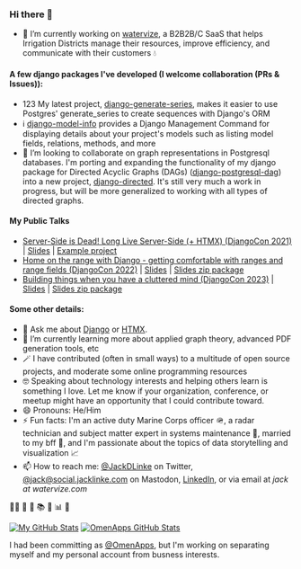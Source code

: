 ### Hi there 👋

- 🔭 I’m currently working on [watervize](https://www.watervize.com), a B2B2B/C SaaS that helps Irrigation Districts manage their resources, improve efficiency, and communicate with their customers 💧

#### A few django packages I've developed (I welcome collaboration (PRs & Issues)):

- 1️2️3️ My latest project, [django-generate-series](https://github.com/jacklinke/django-generate-series), makes it easier to use Postgres' generate_series to create sequences with Django's ORM
- ℹ️ [django-model-info](https://github.com/jacklinke/django-model-info) provides a Django Management Command for displaying details about your project's models such as listing model fields, relations, methods, and more
- 👯 I’m looking to collaborate on graph representations in Postgresql databases. I'm porting and expanding the functionality of my django package for Directed Acyclic Graphs (DAGs) ([django-postgresql-dag](https://www.github.com/OmenApps/django-postgresql-dag)) into a new project, [django-directed](https://github.com/jacklinke/django-directed). It's still very much a work in progress, but will be more generalized to working with all types of directed graphs.

#### My Public Talks

- [Server-Side is Dead! Long Live Server-Side (+ HTMX) (DjangoCon 2021)](https://www.youtube.com/watch?v=t98bKdeUHsU) | [Slides](https://github.com/jacklinke/jacklinke/blob/main/talks/server-side_is_dead_long_live_server-side_plus_htmx/server-side_is_dead_long_live_server-side_plus_htmx.pdf) | [Example project](https://github.com/jacklinke/jacklinke/raw/main/talks/server-side_is_dead_long_live_server-side_plus_htmx/server-side_is_dead_long_live_server-side_plus_htmx.zip)
- [Home on the range with Django - getting comfortable with ranges and range fields (DjangoCon 2022)](https://www.youtube.com/watch?v=zCxDAQZfeIo) | [Slides](https://github.com/jacklinke/jacklinke/blob/main/talks/home_on_the_range_with_django_-_getting_comfortable_with_ranges_and_range_fields/home_on_the_range_with_django_-_getting_comfortable_with_ranges_and_range_fields.pdf) | [Slides zip package](https://github.com/jacklinke/jacklinke/raw/main/talks/home_on_the_range_with_django_-_getting_comfortable_with_ranges_and_range_fields/home_on_the_range_with_django_-_getting_comfortable_with_ranges_and_range_fields.zip)
- [Building things when you have a cluttered mind (DjangoCon 2023)]() | [Slides](https://github.com/jacklinke/jacklinke/blob/main/talks/building_things_when_you_have_a_cluttered_mind/building_things_when_you_have_a_cluttered_mind.pdf) | [Slides zip package](https://github.com/jacklinke/jacklinke/raw/main/talks/building_things_when_you_have_a_cluttered_mind/building_things_when_you_have_a_cluttered_mind.zip)

#### Some other details:

- 💬 Ask me about [Django](https://www.djangoproject.com/) or [HTMX](https://htmx.org/).
- 🌱 I’m currently learning more about applied graph theory, advanced PDF generation tools, etc
- 🪄 I have contributed (often in small ways) to a multitude of open source projects, and moderate some online programming resources
- 🤓 Speaking about technology interests and helping others learn is something I love. Let me know if your organization, conference, or meetup might have an opportunity that I could contribute toward.
- 😄 Pronouns: He/Him
- ⚡ Fun facts: I'm an active duty Marine Corps officer 🪖, a radar technician and subject matter expert in systems maintenance 🤖, married to my bff 🌈, and I'm passionate about the topics of data storytelling and visualization 📈
- 📫 How to reach me: [@JackDLinke](https://twitter.com/JackDLinke/) on Twitter, [@jack@social.jacklinke.com](https://social.jacklinke.com/@jack) on Mastodon, [LinkedIn](https://www.linkedin.com/in/jacklinke/), or via email at *jack at watervize.com*

🏳️‍🌈 🥾 🥞 📚 🌵 📊 🚀 

[![My GitHub Stats](https://github-readme-stats.vercel.app/api/?username=JackLinke&include_all_commits=true&count_private=true&theme=cobalt&showicons=true)]()
[![OmenApps GitHub Stats](https://github-readme-stats.vercel.app/api/?username=OmenApps&include_all_commits=true&count_private=true&theme=cobalt&showicons=true)]()

I had been committing as [@OmenApps](https://www.github.com/OmenApps/), but I'm working on separating myself and my personal account from busness interests.
